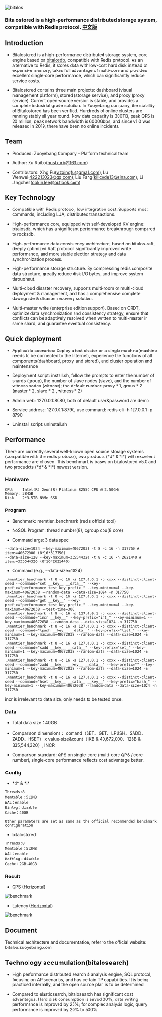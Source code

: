 ![bitalos](./docs/bitalos.png)

### Bitalostored is a high-performance distributed storage system, compatible with Redis protocol. [中文版](./README_CN.md)

## Introduction

- Bitalostored is a high-performance distributed storage system, core engine based on [bitalosdb](https://github.com/zuoyebang/bitalosdb/blob/main/README.md), compatible with Redis protocol. As an alternative to Redis, it stores data with low-cost hard disk instead of expensive memory, takes full advantage of multi-core and provides excellent single-core performance, which can significantly reduce service costs.

- Bitalostored contains three main projects: dashboard (visual management platform), stored (storage service), and proxy (proxy service). Current open-source version is stable, and provides a complete industrial grade solution. In Zuoyebang company, the stability of Bitalostored has been verified. Hundreds of online clusters are running stably all year round. Now data capacity is 300TB, peak QPS is 20 million, peak network bandwidth is 6000Gbps, and since v1.0 was released in 2019, there have been no online incidents.

## Team

- Produced: Zuoyebang Company - Platform technical team

- Author: Xu Ruibo(hustxurb@163.com)

- Contributors: Xing Fu(wzxingfu@gmail.com), Lu Wenwei(422213023@qq.com), Liu Fang(killcode13@sina.com), Li Jingchen(cokin.lee@outlook.com)

## Key Technology

- Compatible with Redis protocol, low integration cost. Supports most commands, including LUA, distributed transactions.

- High-performance core, equipped with self-developed KV engine: bitalosdb, which has a significant performance breakthrough compared to rocksdb.

- High-performance data consistency architecture, based on bitalos-raft, deeply optimized Raft protocol, significantly improved write performance, and more stable election strategy and data synchronization process.

- High-performance storage structure. By compressing redis composite data structure, greatly reduce disk I/O bytes, and improve system throughput.

- Multi-cloud disaster recovery, supports multi-room or multi-cloud deployment & management, and has a comprehensive complete downgrade & disaster recovery solution.

- Multi-master write (enterprise edition support). Based on CRDT, optimize data synchronization and consistency strategy, ensure that conflicts can be adaptively resolved when written to multi-master in same shard, and guarantee eventual consistency.

## Quick deployment

- Applicable scenarios: Deploy a test cluster on a single machine(machine needs to be connected to the Internet), experience the functions of all components(dashboard, proxy, and stored), and cluster operation and maintenance

- Deployment script: install.sh, follow the prompts to enter the number of shards (group), the number of slave nodes (slave), and the number of witness nodes (witness); the default number: proxy * 1, group * 2 (master * 2, slave * 2 , witness * 2)

- Admin web: 127.0.0.1:8080, both of default user&password are demo

- Service address: 127.0.0.1:8790, use command: redis-cli -h 127.0.0.1 -p 8790

- Uninstall script: uninstall.sh

## Performance

There are currently several well-known open source storage systems (compatible with the redis protocol), two products (\*d\* & \*i\*) with excellent performance are chosen. This benchmark is bases on bitalostored v5.0 and two procudcts (\*d\* & \*i\*) newest version.

### Hardware

```
CPU:    Intel(R) Xeon(R) Platinum 8255C CPU @ 2.50GHz
Memory: 384GB
Disk:   2*3.5TB NVMe SSD
```

### Program

- Benchmark: memtier_benchmark (redis official tool)

- NoSQL Program: thread number(8), cgroup cpu(8 core)

- Command args: 3 data spec

```
--data-size=1024 --key-maximum=40672038 -t 8 -c 16 -n 317750 # items=40672000 (8*16*317750)
--data-size=128 --key-maximum=335544320 -t 8 -c 16 -n 2621440 # items=335544320 (8*16*2621440)
```

- Command (e.g., --data-size=1024)

```
./memtier_benchmark -t 8 -c 16 -s 127.0.0.1 -p xxxx --distinct-client-seed --command="set __key__ __data__" --key-prefix="performance_test_key_prefix_" --key-minimum=1 --key-maximum=40672038 --random-data --data-size=1024 -n 317750
./memtier_benchmark -t 8 -c 16 -s 127.0.0.1 -p xxxx --distinct-client-seed --command="get __key__" --key-prefix="performance_test_key_prefix_" --key-minimum=1 --key-maximum=40672038 --test-time=300
./memtier_benchmark -t 8 -c 16 -s 127.0.0.1 -p xxxx --distinct-client-seed --command="incr __key__" --key-prefix="int_" --key-minimum=1 --key-maximum=40672038 --random-data --data-size=1024 -n 317750
./memtier_benchmark -t 8 -c 16 -s 127.0.0.1 -p xxxx --distinct-client-seed --command="lpush __key__ __data__" --key-prefix="list_" --key-minimum=1 --key-maximum=40672038 --random-data --data-size=1024 -n 317750
./memtier_benchmark -t 8 -c 16 -s 127.0.0.1 -p xxxx --distinct-client-seed --command="sadd __key__ __data__" --key-prefix="set_" --key-minimum=1 --key-maximum=40672038 --random-data --data-size=1024 -n 317750
./memtier_benchmark -t 8 -c 16 -s 127.0.0.1 -p xxxx --distinct-client-seed --command="zadd __key__ __key__ __data__" --key-prefix="" --key-minimum=1 --key-maximum=40672038 --random-data --data-size=1024 -n 317750
./memtier_benchmark -t 8 -c 16 -s 127.0.0.1 -p xxxx --distinct-client-seed --command="hset __key__ __data__ __key__" --key-prefix="hash_" --key-minimum=1 --key-maximum=40672038 --random-data --data-size=1024 -n 317750
```

incr is irrelevant to data size, only needs to be tested once.


### Data

- Total data size：40GB

- Comparison dimensions： comand（SET、GET、LPUSH、SADD、ZADD、HSET） x value-size&count（1KB & 40,672,000、128B & 335,544,320）, INCR

- Comparison standard: QPS on single-core (multi-core QPS / core number), single-core performance reflects cost advantage better.

### Config

- \*d\* & \*i\*

```
Threads:8
Memtable：512MB
WAL：enable
Binlog：disable
Cache：40GB

Other parameters are set as same as the official recommended benchmark configuration
```

- bitalostored

```
Threads:8
Memtable：512MB
WAL：enable
Raftlog：disable
Cache：2GB~40GB
```

### Result

- QPS ([Horizontal](./docs/benchmark-qps.png))

![benchmark](./docs/benchmark-qps-vertical.png)

- Latency ([Horizontal](./docs/benchmark-latency.png))

![benchmark](./docs/benchmark-latency-vertical.png)

## Document

Technical architecture and documentation, refer to the official website: bitalos.zuoyebang.com

## Technology accumulation(bitalosearch)

- High performance distributed search & analysis engine, SQL protocol, focusing on AP scenarios, and has certain TP capabilities. It is being practiced internally, and the open source plan is to be determined

- Compared to elasticsearch, bitalosearch has significant cost advantages. Hard disk consumption is saved 30%; data writing performance is improved by 25%; for complex analysis logic, query performance is improved by 20% to 500%
